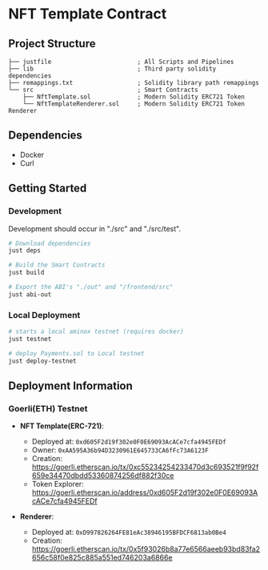 # NFT Template Contract

## Project Structure

```tree
├── justfile                        ; All Scripts and Pipelines
├── lib                             ; Third party solidity dependencies
├── remappings.txt                  ; Solidity library path remappings
└── src                             ; Smart Contracts
    ├── NftTemplate.sol             ; Modern Solidity ERC721 Token
    └── NftTemplateRenderer.sol     ; Modern Solidity ERC721 Token Renderer

```

## Dependencies
- Docker
- Curl

## Getting Started
### Development
Development should occur in "./src" and "./src/test".  
```sh
# Download dependencies
just deps

# Build the Smart Contracts
just build

# Export the ABI's "./out" and "/frontend/src"
just abi-out
```

### Local Deployment
```sh
# starts a local aminox testnet (requires docker)
just testnet

# deploy Payments.sol to Local testnet
just deploy-testnet
```

## Deployment Information
### Goerli(ETH) Testnet
- **NFT Template(ERC-721)**:
    - Deployed at: `0xd605F2d19f302e0F0E69093AcACe7cfa4945FEDf`
    - Owner: `0xAA595A36b94D3230961E645733CA6fFc73A6123F`
    - Creation: https://goerli.etherscan.io/tx/0xc55234254233470d3c693521f9f92f659e34470dbdd53360874256df882f30ce
    - Token Explorer: https://goerli.etherscan.io/address/0xd605F2d19f302e0F0E69093AcACe7cfa4945FEDf

- **Renderer**:
    - Deployed at: `0xD997826264FE81eAc38946195BFDCF6813ab0Be4`
    - Creation: https://goerli.etherscan.io/tx/0x5f93026b8a77e6566aeeb93bd83fa2656c58f0e825c885a551ed746203a6866e
